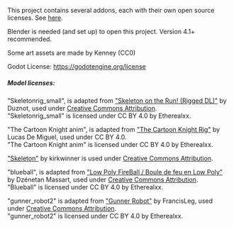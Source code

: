 This project contains several addons, each with their own open source licenses. See [here](https://github.com/etherealxx/ai-for-game-godot-college-projects/tree/main/addons).

Blender is needed (and set up) to open this project. Version 4.1+ recommended.

Some art assets are made by Kenney (CC0)

Godot License: https://godotengine.org/license

##### Model licenses:

"Skeletonrig_small", is adapted from ["Skeleton on the Run! (Rigged DL)"](https://skfb.ly/o7VnH) by Duznot, used under [Creative Commons Attribution](http://creativecommons.org/licenses/by/4.0/).<br/>
"Skeletonrig_small" is licensed under CC BY 4.0 by Etherealxx.

"The Cartoon Knight anim", is adapted from ["The Cartoon Knight Rig"](https://app.gumroad.com/d/aec61e3b30b6bdb5ad36bed59d56c7f4) by Lucas De Miguel, used under CC BY 4.0.<br/>
"The Cartoon Knight anim" is licensed under CC BY 4.0 by Etherealxx.

["Skeleton"](https://skfb.ly/6SSFw) by kirkwinner is used under [Creative Commons Attribution](http://creativecommons.org/licenses/by/4.0/).

"blueball", is adapted from ["Low Poly FireBall / Boule de feu en Low Poly"](https://skfb.ly/oZzXO) by Dzénetan Massart, used under [Creative Commons Attribution](http://creativecommons.org/licenses/by/4.0/).<br/>
"Blueball" is licensed under CC BY 4.0 by Etherealxx.

"gunner_robot2" is adapted from ["Gunner Robot"](https://skfb.ly/6YpTP) by FrancisLeg,  used under [Creative Commons Attribution](http://creativecommons.org/licenses/by/4.0/).<br/>
"gunner_robot2" is licensed under CC BY 4.0 by Etherealxx.
